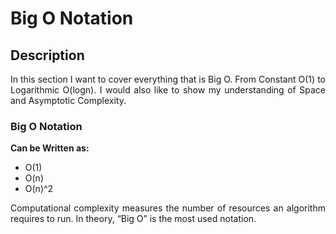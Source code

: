 <h1>Big O Notation</h1>

<h2>Description</h2>

<p align = "justify">In this section I want to cover everything that is Big O. From Constant O(1) to Logarithmic O(logn). I would also like to show my understanding of Space and Asymptotic Complexity.</p>

<h3>Big O Notation</h3>
<b>Can be Written as:</b>

  - O(1)
  - O(n)
  - O(n)^2

<p align = "justify">Computational complexity measures the number of resources an algorithm requires to run. In theory, “Big O” is the most used notation.</p>
